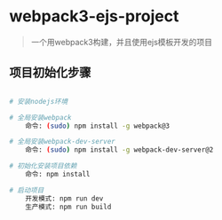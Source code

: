 ﻿# webpack3-ejs-project

> 一个用webpack3构建，并且使用ejs模板开发的项目

## 项目初始化步骤

``` bash

# 安装nodejs环境

# 全局安装webpack
    命令: (sudo) npm install -g webpack@3

# 全局安装webpack-dev-server
    命令: (sudo) npm install -g webpack-dev-server@2

# 初始化安装项目依赖
    命令: npm install

# 启动项目
    开发模式: npm run dev
    生产模式: npm run build

```
